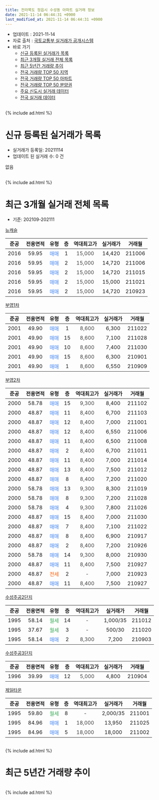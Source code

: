```yaml
---
title: 전라북도 정읍시 수성동 아파트 실거래 정보
date: 2021-11-14 06:44:31 +0900
last_modified_at: 2021-11-14 06:44:31 +0900
---
```


* 업데이트 : 2021-11-14
* 자료 출처 : [국토교통부 실거래가 공개시스템](http://rt.molit.go.kr)
* 바로 가기
    * [신규 등록된 실거래가 목록](#신규-등록된-실거래가-목록)
    * [최근 3개월 실거래 전체 목록](#최근-3개월-실거래-전체-목록)
    * [최근 5년간 거래량 추이](#최근-5년간-거래량-추이)
    * [전국 거래량 TOP 50 지역](https://inasie.github.io/apt-trade-info/최근-3개월-전국에서-가장-거래가-많이-발생한-지역)
    * [전국 거래량 TOP 50 아파트](https://inasie.github.io/apt-trade-info/최근-3개월-전국에서-가장-거래가-많이-발생한-아파트)
    * [전국 거래량 TOP 50 분양권](https://inasie.github.io/apt-trade-info/최근-3개월-전국에서-가장-거래가-많이-발생한-분양권)
    * [주요 신도시 실거래 데이터](https://inasie.github.io/apt-trade-info/주요-신도시)
    * [전국 실거래 데이터](https://inasie.github.io/apt-trade-info/전국)
<br>
{% include ad.html %}
<br>

# 신규 등록된 실거래가 목록
* 실거래가 등록일: 20211114
* 업데이트 된 실거래 수: 0 건

없음

<br>
{% include ad.html %}
<br>

# 최근 3개월 실거래 전체 목록
* 기준: 202109-202111


[뉴캐슬](https://search.naver.com/search.naver?query=%EC%A0%84%EB%9D%BC%EB%B6%81%EB%8F%84+%EC%A0%95%EC%9D%8D%EC%8B%9C+%EC%88%98%EC%84%B1%EB%8F%99+%EB%89%B4%EC%BA%90%EC%8A%AC)

|준공|전용면적|유형|층|역대최고가|실거래가|거래월|
|:---:|:---:|:---:|:---:|:---:|:---:|:---:|
|2016|59.95|<span style="color:#4285f3">매매</span>|1|<span style="color:#444444">15,000</span>|14,420|211006|
|2016|59.95|<span style="color:#4285f3">매매</span>|2|<span style="color:#444444">15,000</span>|14,720|211006|
|2016|59.95|<span style="color:#4285f3">매매</span>|2|<span style="color:#444444">15,000</span>|14,720|211015|
|2016|59.95|<span style="color:#4285f3">매매</span>|2|<span style="color:#444444">15,000</span>|15,000|211021|
|2016|59.95|<span style="color:#4285f3">매매</span>|2|<span style="color:#444444">15,000</span>|14,720|210923|

[부영1차](https://search.naver.com/search.naver?query=%EC%A0%84%EB%9D%BC%EB%B6%81%EB%8F%84+%EC%A0%95%EC%9D%8D%EC%8B%9C+%EC%88%98%EC%84%B1%EB%8F%99+%EB%B6%80%EC%98%811%EC%B0%A8)

|준공|전용면적|유형|층|역대최고가|실거래가|거래월|
|:---:|:---:|:---:|:---:|:---:|:---:|:---:|
|2001|49.90|<span style="color:#4285f3">매매</span>|1|<span style="color:#444444">8,600</span>|6,300|211022|
|2001|49.90|<span style="color:#4285f3">매매</span>|15|<span style="color:#444444">8,600</span>|7,100|211028|
|2001|49.90|<span style="color:#4285f3">매매</span>|10|<span style="color:#444444">8,600</span>|7,400|211030|
|2001|49.90|<span style="color:#4285f3">매매</span>|15|<span style="color:#444444">8,600</span>|6,300|210901|
|2001|49.90|<span style="color:#4285f3">매매</span>|1|<span style="color:#444444">8,600</span>|6,550|210909|

[부영2차](https://search.naver.com/search.naver?query=%EC%A0%84%EB%9D%BC%EB%B6%81%EB%8F%84+%EC%A0%95%EC%9D%8D%EC%8B%9C+%EC%88%98%EC%84%B1%EB%8F%99+%EB%B6%80%EC%98%812%EC%B0%A8)

|준공|전용면적|유형|층|역대최고가|실거래가|거래월|
|:---:|:---:|:---:|:---:|:---:|:---:|:---:|
|2000|58.78|<span style="color:#4285f3">매매</span>|15|<span style="color:#444444">9,300</span>|8,400|211102|
|2000|48.87|<span style="color:#4285f3">매매</span>|11|<span style="color:#444444">8,400</span>|6,700|211103|
|2000|48.87|<span style="color:#4285f3">매매</span>|12|<span style="color:#444444">8,400</span>|7,000|211001|
|2000|48.87|<span style="color:#4285f3">매매</span>|12|<span style="color:#444444">8,400</span>|6,550|211006|
|2000|48.87|<span style="color:#4285f3">매매</span>|11|<span style="color:#444444">8,400</span>|6,500|211008|
|2000|48.87|<span style="color:#4285f3">매매</span>|2|<span style="color:#444444">8,400</span>|6,700|211011|
|2000|48.87|<span style="color:#4285f3">매매</span>|11|<span style="color:#444444">8,400</span>|7,000|211014|
|2000|48.87|<span style="color:#4285f3">매매</span>|13|<span style="color:#444444">8,400</span>|7,500|211012|
|2000|48.87|<span style="color:#4285f3">매매</span>|8|<span style="color:#444444">8,400</span>|7,200|211020|
|2000|58.78|<span style="color:#4285f3">매매</span>|13|<span style="color:#444444">9,300</span>|8,300|211019|
|2000|58.78|<span style="color:#4285f3">매매</span>|8|<span style="color:#444444">9,300</span>|7,200|211028|
|2000|58.78|<span style="color:#4285f3">매매</span>|4|<span style="color:#444444">9,300</span>|7,800|211026|
|2000|48.87|<span style="color:#4285f3">매매</span>|15|<span style="color:#444444">8,400</span>|7,000|211030|
|2000|48.87|<span style="color:#4285f3">매매</span>|7|<span style="color:#444444">8,400</span>|7,100|211022|
|2000|48.87|<span style="color:#4285f3">매매</span>|8|<span style="color:#444444">8,400</span>|6,900|210917|
|2000|48.87|<span style="color:#4285f3">매매</span>|2|<span style="color:#444444">8,400</span>|7,200|210926|
|2000|58.78|<span style="color:#4285f3">매매</span>|14|<span style="color:#444444">9,300</span>|8,000|210930|
|2000|48.87|<span style="color:#4285f3">매매</span>|11|<span style="color:#444444">8,400</span>|7,500|210927|
|2000|48.87|<span style="color:#ff5a00">전세</span>|2|<span style="color:#444444">-</span>|7,000|210923|
|2000|48.87|<span style="color:#4285f3">매매</span>|11|<span style="color:#444444">8,400</span>|7,500|210927|

[수성주공2단지](https://search.naver.com/search.naver?query=%EC%A0%84%EB%9D%BC%EB%B6%81%EB%8F%84+%EC%A0%95%EC%9D%8D%EC%8B%9C+%EC%88%98%EC%84%B1%EB%8F%99+%EC%88%98%EC%84%B1%EC%A3%BC%EA%B3%B52%EB%8B%A8%EC%A7%80)

|준공|전용면적|유형|층|역대최고가|실거래가|거래월|
|:---:|:---:|:---:|:---:|:---:|:---:|:---:|
|1995|58.14|<span style="color:#34a853">월세</span>|14|<span style="color:#444444">-</span>|1,000/35|211012|
|1995|37.67|<span style="color:#34a853">월세</span>|3|<span style="color:#444444">-</span>|500/30|211020|
|1995|58.14|<span style="color:#4285f3">매매</span>|2|<span style="color:#444444">8,300</span>|7,200|210903|

[수성주공3단지](https://search.naver.com/search.naver?query=%EC%A0%84%EB%9D%BC%EB%B6%81%EB%8F%84+%EC%A0%95%EC%9D%8D%EC%8B%9C+%EC%88%98%EC%84%B1%EB%8F%99+%EC%88%98%EC%84%B1%EC%A3%BC%EA%B3%B53%EB%8B%A8%EC%A7%80)

|준공|전용면적|유형|층|역대최고가|실거래가|거래월|
|:---:|:---:|:---:|:---:|:---:|:---:|:---:|
|1996|39.99|<span style="color:#4285f3">매매</span>|12|<span style="color:#444444">5,000</span>|4,800|210904|

[제일타운](https://search.naver.com/search.naver?query=%EC%A0%84%EB%9D%BC%EB%B6%81%EB%8F%84+%EC%A0%95%EC%9D%8D%EC%8B%9C+%EC%88%98%EC%84%B1%EB%8F%99+%EC%A0%9C%EC%9D%BC%ED%83%80%EC%9A%B4)

|준공|전용면적|유형|층|역대최고가|실거래가|거래월|
|:---:|:---:|:---:|:---:|:---:|:---:|:---:|
|1995|59.80|<span style="color:#34a853">월세</span>|8|<span style="color:#444444">-</span>|2,000/35|211001|
|1995|84.96|<span style="color:#4285f3">매매</span>|1|<span style="color:#444444">18,000</span>|13,950|211025|
|1995|84.96|<span style="color:#4285f3">매매</span>|5|<span style="color:#444444">18,000</span>|18,000|211002|


<br>
{% include ad.html %}
<br>

# 최근 5년간 거래량 추이


<div style="width:100%;">
    <canvas id="deal_progress" height="200"></canvas>
</div>

<script>
new Chart(document.getElementById("deal_progress"), {
    type: 'line',
    data: {
        labels: ['201611','201612','201701','201702','201703','201704','201705','201706','201707','201708','201709','201710','201711','201712','201801','201802','201803','201804','201805','201806','201807','201808','201809','201810','201811','201812','201901','201902','201903','201904','201905','201906','201907','201908','201909','201910','201911','201912','202001','202002','202003','202004','202005','202006','202007','202008','202009','202010','202011','202012','202101','202102','202103','202104','202105','202106','202107','202108','202109','202110','202111'],
        datasets: [{
            label: '매매',
            pointRadius: 1,
            data: [19, 16, 26, 23, 27, 24, 35, 36, 30, 33, 23, 14, 20, 15, 15, 13, 26, 15, 25, 20, 24, 21, 20, 21, 23, 17, 30, 25, 24, 23, 21, 22, 18, 23, 19, 32, 29, 28, 20, 29, 29, 27, 25, 36, 25, 32, 16, 26, 46, 32, 24, 27, 25, 67, 79, 35, 23, 21, 10, 21, 2],
            borderColor: "rgba(255, 201, 14, 1)",
            backgroundColor: "rgba(255, 201, 14, 0.5)",
            fill: false,
            lineTension: 0
        },{
            label: '전월세',
            pointRadius: 1,
            data: [10, 8, 3, 7, 6, 5, 9, 7, 6, 6, 6, 9, 9, 3, 12, 9, 6, 1, 6, 9, 3, 10, 2, 4, 4, 8, 4, 3, 4, 4, 3, 4, 6, 10, 6, 3, 6, 2, 1, 8, 10, 6, 9, 0, 5, 7, 4, 4, 1, 3, 2, 1, 5, 6, 1, 4, 4, 4, 1, 3, 0],
            borderColor: "rgba(0, 141, 185, 1)",
            backgroundColor: "rgba(0, 141, 185, 0.5)",
            fill: false,
            lineTension: 0
        }
        ]
    },
    options: {
        responsive: true,
        title: {
            display: false
        },
        tooltips: {
            mode: 'index',
            intersect: false
        },
        hover: {
            mode: 'nearest',
            intersect: true
        },
        scales: {
            xAxes: [{
                display: true,
                scaleLabel: {
                    display: true,
                    labelString: '년/월'
                }
            }],
            yAxes: [{
                display: true,
                ticks: {
                    suggestedMin: 0,
                },
                scaleLabel: {
                    display: true,
                    labelString: '실거래 수'
                }
            }]
        }
    }
});

</script>


<br>
{% include ad.html %}
<br>

